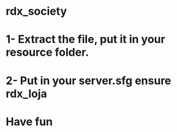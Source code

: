 # rdx_society

# 1- Extract the file, put it in your resource folder.
# 2- Put in your server.sfg ensure rdx_loja
# Have fun
